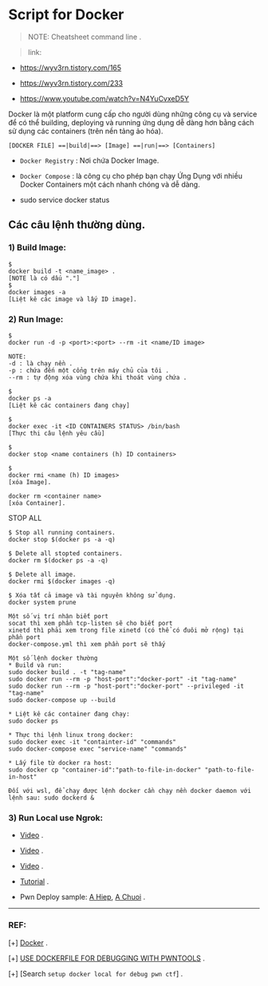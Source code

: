 # Script for Docker

>NOTE: Cheatsheet command line .

>link:

  * https://wyv3rn.tistory.com/165
  
  * https://wyv3rn.tistory.com/233

  * https://www.youtube.com/watch?v=N4YuCvxeD5Y

Docker là một platform cung cấp cho người dùng những công cụ và service để có thể building, deploying và running ứng dụng dễ dàng hơn bằng cách sử dụng các containers (trên nền tảng ảo hóa).

```
[DOCKER FILE] ==|build|==> [Image] ==|run|==> [Containers]  
```

  - `Docker Registry` : Nơi chứa Docker Image.
  
  - `Docker Compose` : là công cụ cho phép bạn chạy Ứng Dụng với nhiều Docker Containers một cách nhanh chóng và dễ dàng.
  
  - sudo service docker status

## Các câu lệnh thường dùng.

### 1) Build Image:

```
$
docker build -t <name_image> . 
[NOTE là có dấu "."]
$
docker images -a 
[Liệt kê các image và lấy ID image].
```

### 2) Run Image:

```
$ 
docker run -d -p <port>:<port> --rm -it <name/ID image>

NOTE:
-d : là chạy nền .
-p : chứa đến một cổng trên máy chủ của tôi .
--rm : tự động xóa vùng chứa khi thoát vùng chứa .

$ 
docker ps -a 
[Liệt kê các containers đang chạy]

$
docker exec -it <ID CONTAINERS STATUS> /bin/bash
[Thực thi câu lệnh yêu cầu]

$
docker stop <name containers (h) ID containers>

$
docker rmi <name (h) ID images>
[xóa Image].

docker rm <container name>
[xóa Container].
```

STOP ALL

```
$ Stop all running containers.
docker stop $(docker ps -a -q)

$ Delete all stopted containers.
docker rm $(docker ps -a -q)

$ Delete all image.
docker rmi $(docker images -q)

$ Xóa tất cả image và tài nguyên không sử dụng.
docker system prune

```

```
Một số vị trí nhận biết port
socat thì xem phần tcp-listen sẽ cho biết port
xinetd thì phải xem trong file xinetd (có thể có đuôi mở rộng) tại phần port
docker-compose.yml thì xem phần port sẽ thấy

Một số lệnh docker thường
* Build và run:
sudo docker build . -t "tag-name"
sudo docker run --rm -p "host-port":"docker-port" -it "tag-name"
sudo docker run --rm -p "host-port":"docker-port" --privileged -it "tag-name"
sudo docker-compose up --build

* Liệt kê các container đang chạy:
sudo docker ps

* Thực thi lệnh linux trong docker:
sudo docker exec -it "containter-id" "commands"
sudo docker-compose exec "service-name" "commands"

* Lấy file từ docker ra host:
sudo docker cp "container-id":"path-to-file-in-docker" "path-to-file-in-host"

Đối với wsl, để chạy được lệnh docker cần chạy nền docker daemon với lệnh sau: sudo dockerd &
```

### 3) Run Local use Ngrok: 

   * [Video](https://www.youtube.com/watch?v=jOm_XSeMnJI&t=33s) .
   
   * [Video](https://www.youtube.com/watch?v=9BJmDa0TIgw) .
   
   * [Video](https://www.youtube.com/watch?v=uG1QW5UWVrU) .

   * [Tutorial](https://viblo.asia/p/tooling-gioi-thieu-ngrok-mang-demo-du-an-web-len-internet-khong-can-deploy-naQZR7eqlvx) .
   
   * Pwn Deploy sample: [A Hiep](https://gitlab.com/hypnguyen1209/pwn-deploy), [A Chuoi](https://github.com/yuumi001/miniCTF2021_deploy?fbclid=IwAR19QpvrUm9jJXu_s5xvdCNkFKtN4SADFCNtQaciJWqm2cipE_LR7vRVDTQ) .
-------------------------------------------------------------------------------------------------------

### REF:

[+] [Docker](https://gist.github.com/chaseYLC/3d2ab4c6955044f21da628546c0c6977) .

[+] [USE DOCKERFILE FOR DEBUGGING WITH PWNTOOLS](https://shakuganz.com/2022/04/20/use-dockerfile-for-debugging-with-pwntools/) .

[+] [Search `setup docker local for debug pwn ctf`] .



